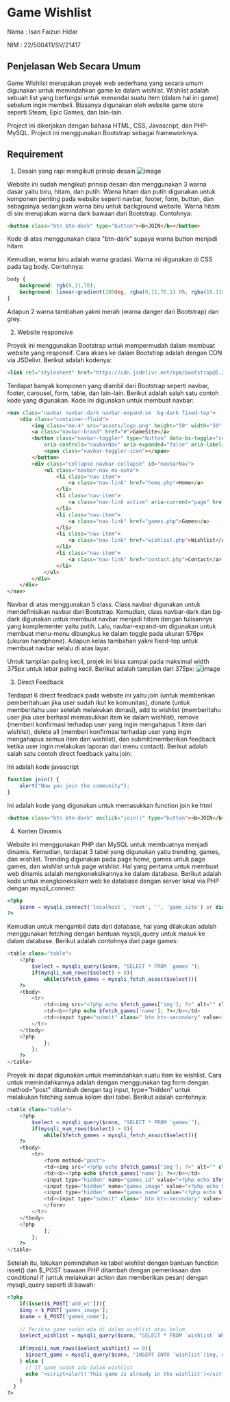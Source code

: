 
# Game Wishlist
Nama : Isan Faizun Hidar

NIM : 22/500411/SV/21417

## Penjelasan Web Secara Umum
Game Wishlist merupakan proyek web sederhana yang secara umum digunakan untuk memindahkan game ke dalam wishlist. Wishlist adalah sebuah list yang berfungsi untuk menandai suatu item (dalam hal ini game) sebelum ingin membeli. Biasanya digunakan oleh website game store seperti Steam, Epic Games, dan lain-lain.

Project ini dikerjakan dengan bahasa HTML, CSS, Javascript, dan PHP-MySQL. Project ini menggunakan Bootstrap sebagai frameworknya.






## Requirement

1. Desain yang rapi mengikuti prinsip desain
    ![image](https://github.com/IsanFaizun/UASPPW1_22-500411-SV-21417_game-wishlist/assets/113765539/242472e8-e446-4fa2-ac82-a86eeff744d5)


Website ini sudah mengikuti prinsip desain dan menggunakan 3 warna dasar yaitu biru, hitam, dan putih. Warna hitam dan putih digunakan untuk komponen penting pada website seperti navbar, footer, form, button, dan sebagainya sedangkan warna biru untuk background website. Warna hitam di sini merupakan warna dark bawaan dari Bootstrap. Contohnya:
```html
<button class="btn btn-dark" type="button"><b>JOIN</b></button>
```
Kode di atas menggunakan class "btn-dark" supaya warna button menjadi hitam

Kemudian, warna biru adalah warna gradasi. Warna ini digunakan di CSS pada tag body. Contohnya:
```css
body {
    background: rgb(0,11,70);
    background: linear-gradient(180deg, rgba(0,11,70,1) 0%, rgba(18,116,167,0.4543067226890757) 100%);
}
```
Adapun 2 warna tambahan yakni merah (warna danger dari Bootstrap) dan grey.

2. Website responsive

Proyek ini menggunakan Bootstrap untuk mempermudah dalam membuat website yang responsif. Cara akses ke dalam Bootstrap adalah dengan CDN via JSDelivr. Berikut adalah kodenya:
```html
<link rel="stylesheet" href="https://cdn.jsdelivr.net/npm/bootstrap@5.2.3/dist/css/bootstrap.min.css" integrity="sha384-rbsA2VBKQhggwzxH7pPCaAqO46MgnOM80zW1RWuH61DGLwZJEdK2Kadq2F9CUG65" crossorigin="anonymous">
```
Terdapat banyak komponen yang diambil dari Bootstrap seperti navbar, footer, carousel, form, table, dan lain-lain. Berikut adalah salah satu contoh kode yang digunakan. Kode ini digunakan untuk membuat navbar:
```html
<nav class="navbar navbar-dark navbar-expand-sm  bg-dark fixed-top">
    <div class="container-fluid">
        <img class="me-4" src="assets/logo.png" height="50" width="50" alt="logo">
        <a class="navbar-brand" href="#">GameSite</a>
        <button class="navbar-toggler" type="button" data-bs-toggle="collapse" data-bs-target="#navbarNav" 
            aria-controls="navbarNav" aria-expanded="false" aria-label="Toggle navigation">
            <span class="navbar-toggler-icon"></span>
        </button>
        <div class="collapse navbar-collapse" id="navbarNav">
            <ul class="navbar-nav ms-auto">
                <li class="nav-item">
                    <a class="nav-link" href="home.php">Home</a>
                </li>
                <li class="nav-item">
                    <a class="nav-link active" aria-current="page" href="about.php">About</a>
                </li>
                <li class="nav-item">
                    <a class="nav-link" href="games.php">Games</a>
                </li>
                <li class="nav-item">
                    <a class="nav-link" href="wishlist.php">Wishlist</a>
                </li>
                <li class="nav-item">
                    <a class="nav-link" href="contact.php">Contact</a>
                </li>
            </ul>
        </div>
    </div>
</nav>
```
Navbar di atas menggunakan 5 class. Class navbar digunakan untuk mendefinisikan navbar dari Bootstrap. Kemudian, class navbar-dark dan bg-dark digunakan untuk membuat navbar menjadi hitam dengan tulisannya yang komplementer yaitu putih. Lalu, navbar-expand-sm digunakan untuk membuat menu-menu dibungkus ke dalam toggle pada ukuran 576px (ukuran handphone). Adapun kelas tambahan yakni fixed-top untuk membuat navbar selalu di atas layar.

Untuk tampilan paling kecil, projek ini bisa sampai pada maksimal width 375px untuk lebar paling kecil. Berikut adalah tampilan dari 375px:
![image](https://github.com/IsanFaizun/UASPPW1_22-500411-SV-21417_game-wishlist/assets/113765539/6a10805b-a9d9-470f-8879-01fa297a9063)


3. Direct Feedback

Terdapat 6 direct feedback pada website ini yaitu join (untuk memberikan pemberitahuan jika user sudah ikut ke komunitas), donate (untuk memberitahu user setelah melakukan donasi), add to wishlist (memberitahu user jika user berhasil memasukkan item ke dalam wishlist), remove (memberi konfirmasi terhadap user yang ingin mengahapus 1 item dari wishlist), delete all (memberi konfirmasi terhadap user yang ingin mengahapus semua item dari wishlist), dan submit(memberikan feedback ketika user ingin melakukan laporan dari menu contact).
Berikut adalah salah satu contoh direct feedback yaitu join:

Ini adalah kode javascript
```javascript
function join() {
    alert("Now you join the community");
}
``` 
Ini adalah kode yang digunakan untuk memasukkan function join ke html
```html
<button class="btn btn-dark" onclick="join()" type="button"><b>JOIN</b></button>
```
4. Konten Dinamis

Website ini menggunakan PHP dan MySQL untuk membuatnya menjadi dinamis. Kemudian, terdapat 3 tabel yang digunakan yaitu trending, games, dan wishlist. Trending digunakan pada page home, games untuk page games, dan wishlist untuk page wishlist. Hal yang pertama untuk membuat web dinamis adalah mengkoneksikannya ke dalam database. Berikut adalah kode untuk mengkoneksikan web ke database dengan server lokal via PHP dengan mysqli_connect:
```php
<?php
    $conn = mysqli_connect('localhost', 'root', '', 'game_site') or die('connection failed')
?>
```
Kemudian untuk mengambil data dari database, hal yang dilakukan adalah menggunakan fetching dengan bantuan mysqli_query untuk masuk ke dalam database. Berikut adalah contohnya dari page games:
```php
<table class="table">
    <?php
        $select = mysqli_query($conn, "SELECT * FROM `games`");
        if(mysqli_num_rows($select) > 0){
            while($fetch_games = mysqli_fetch_assoc($select)){
    ?>
    <tbody>
        <tr>
            <td><img src="<?php echo $fetch_games['img']; ?>" alt="" class="img-fluid" height="80" width="130"></td>
            <td><b><?php echo $fetch_games['name']; ?></b></td>
            <td><input type="submit" class=" btn btn-secondary" value="add to wishlist"></td>
        </tr>
    </tbody>
    <?php
            };
        };
    ?>
</table> 
```
Proyek ini dapat digunakan untuk memindahkan suatu item ke wishlist. Cara untuk memindahkannya adalah dengan menggunakan tag form dengan method="post" ditambah dengan tag input, type="hidden" untuk melakukan fetching semua kolom dari tabel. Berikut adalah contohnya:
```php
<table class="table">
    <?php
        $select = mysqli_query($conn, "SELECT * FROM `games`");
        if(mysqli_num_rows($select) > 0){
            while($fetch_games = mysqli_fetch_assoc($select)){
    ?>
    <tbody>
        <tr>
            <form method="post">
            <td><img src="<?php echo $fetch_games['img']; ?>" alt="" class="img-fluid" height="80" width="130"></td>
            <td><b><?php echo $fetch_games['name']; ?></b></td>
            <input type="hidden" name="games_id" value="<?php echo $fetch_games['id']; ?>">
            <input type="hidden" name="games_image" value="<?php echo $fetch_games['img']; ?>">
            <input type="hidden" name="games_name" value="<?php echo $fetch_games['name']; ?>">
            <td><input type="submit" class=" btn btn-secondary" value="add to wishlist" name="add_to_wishlist"></td>
            </form>
        </tr>
    </tbody>
    <?php
            };
        };
    ?>
</table> 
```
Setelah itu, lakukan pemindahan ke tabel wishlist dengan bantuan function isset() dan $_POST bawaan PHP ditambah dengan pemeriksaan dan conditional if (untuk melakukan action dan memberikan pesan) dengan mysqli_query seperti di bawah:
```php
<?php
    if(isset($_POST['add_wt'])){
    $img = $_POST['games_image'];
    $name = $_POST['games_name'];
  
    // Periksa game sudah ada di dalam wishlist atau belum
    $select_wishlist = mysqli_query($conn, "SELECT * FROM `wishlist` WHERE name = '$name'");
  
    if(mysqli_num_rows($select_wishlist) == 0){
      $insert_game = mysqli_query($conn, "INSERT INTO `wishlist`(img, name) VALUES('$img', '$name')");
    } else {
      // If game sudah ada dalam wishlist
      echo "<script>alert('This game is already in the wishlist')</script>";
    }
  }
?>
```
